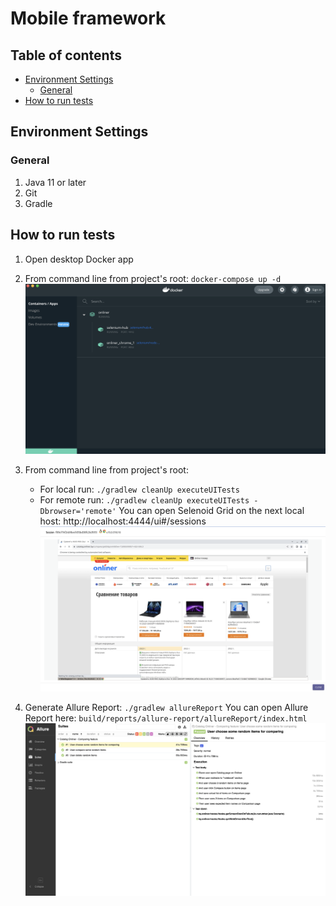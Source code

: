 # Mobile framework

## Table of contents

* [Environment Settings](#environment-settings)
    * [General](#general)
* [How to run tests](#how-to-run-tests)

## Environment Settings

### General

1. Java 11 or later
2. Git
3. Gradle

## How to run tests

1. Open desktop Docker app
2. From command line from project's root:
    ``docker-compose up -d``
![Docker Desktop](images/DockerDesktop.png)


3. From command line from project's root:
   - For local run: ``./gradlew cleanUp executeUITests`` 
   - For remote run: ``./gradlew cleanUp executeUITests -Dbrowser='remote'``
   You can open Selenoid Grid on the next local host: http://localhost:4444/ui#/sessions
![Selenium Grid](images/SeleniumGrid.png)


4. Generate Allure Report:
    ``./gradlew allureReport``
   You can open Allure Report here: ``build/reports/allure-report/allureReport/index.html``
![Allure Report](images/AllureReport.png)
